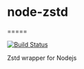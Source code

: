 # node-zstd
=====

[![Build Status][1]][2]

[1]: https://travis-ci.org/zwb-ict/node-zstd.svg?branch=master
[2]: https://travis-ci.org/zwb-ict/node-zstd

Zstd wrapper for Nodejs
